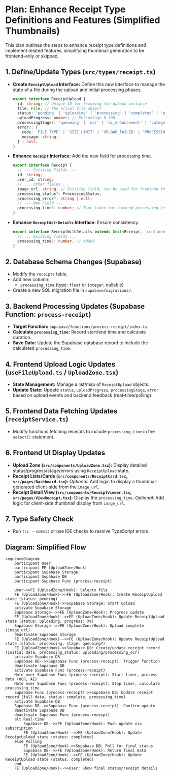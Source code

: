# Plan: Enhance Receipt Type Definitions and Features (Simplified Thumbnails)

This plan outlines the steps to enhance receipt type definitions and implement related features, simplifying thumbnail generation to be frontend-only or skipped.

## 1. Define/Update Types (`src/types/receipt.ts`)

*   **Create `ReceiptUpload` Interface:** Define this new interface to manage the state of a file during the upload and initial processing phases.
    ```typescript
    export interface ReceiptUpload {
      id: string; // Unique ID for tracking the upload instance
      file: File; // The actual file object
      status: 'pending' | 'uploading' | 'processing' | 'completed' | 'error';
      uploadProgress: number; // Percentage 0-100
      processingStage?: 'queueing' | 'ocr' | 'ai_enhancement' | 'categorization' | string;
      error?: {
        code: 'FILE_TYPE' | 'SIZE_LIMIT' | 'UPLOAD_FAILED' | 'PROCESSING_FAILED' | string;
        message: string;
      } | null;
    }
    ```
*   **Enhance `Receipt` Interface:** Add the new field for processing time.
    ```typescript
    export interface Receipt {
      // --- Existing Fields ---
      id: string;
      user_id: string;
      // ... other fields ...
      image_url: string; // Existing field, can be used for frontend thumbnail
      processing_status?: ProcessingStatus;
      processing_error?: string | null;
      // --- New Field ---
      processing_time?: number; // Time taken for backend processing (e.g., in seconds)
    }
    ```
*   **Enhance `ReceiptWithDetails` Interface:** Ensure consistency.
    ```typescript
    export interface ReceiptWithDetails extends Omit<Receipt, 'confidence_scores'> {
      // ... existing fields ...
      processing_time?: number; // Added
    }
    ```

## 2. Database Schema Changes (Supabase)

*   Modify the `receipts` table.
*   Add new column:
    *   `processing_time` (type: `float` or `integer`, nullable)
*   Create a new SQL migration file in `supabase/migrations/`.

## 3. Backend Processing Updates (Supabase Function: `process-receipt`)

*   **Target Function:** `supabase/functions/process-receipt/index.ts`.
*   **Calculate `processing_time`:** Record start/end time and calculate duration.
*   **Save Data:** Update the Supabase database record to include the calculated `processing_time`.

## 4. Frontend Upload Logic Updates (`useFileUpload.ts` / `UploadZone.tsx`)

*   **State Management:** Manage a list/map of `ReceiptUpload` objects.
*   **Update State:** Update `status`, `uploadProgress`, `processingStage`, `error` based on upload events and backend feedback (real-time/polling).

## 5. Frontend Data Fetching Updates (`receiptService.ts`)

*   Modify functions fetching receipts to include `processing_time` in the `select()` statement.

## 6. Frontend UI Display Updates

*   **Upload Zone (`src/components/UploadZone.tsx`):** Display detailed status/progress/stage/errors using `ReceiptUpload` state.
*   **Receipt Lists/Cards (`src/components/ReceiptCard.tsx`, `src/pages/Dashboard.tsx`):** *Optional:* Add logic to display a thumbnail generated client-side from the `image_url`.
*   **Receipt Detail View (`src/components/ReceiptViewer.tsx`, `src/pages/ViewReceipt.tsx`):** Display the `processing_time`. *Optional:* Add logic for client-side thumbnail display from `image_url`.

## 7. Type Safety Check

*   Run `tsc --noEmit` or use IDE checks to resolve TypeScript errors.

## Diagram: Simplified Flow

```mermaid
sequenceDiagram
    participant User
    participant FE (UploadZone/Hook)
    participant Supabase Storage
    participant Supabase DB
    participant Supabase Func (process-receipt)

    User->>FE (UploadZone/Hook): Selects file
    FE (UploadZone/Hook)->>FE (UploadZone/Hook): Create ReceiptUpload state (status: pending)
    FE (UploadZone/Hook)->>Supabase Storage: Start upload
    activate Supabase Storage
    Supabase Storage-->>FE (UploadZone/Hook): Progress update
    FE (UploadZone/Hook)-->>FE (UploadZone/Hook): Update ReceiptUpload state (status: uploading, progress: X%)
    Supabase Storage-->>FE (UploadZone/Hook): Upload complete (image_url)
    deactivate Supabase Storage
    FE (UploadZone/Hook)-->>FE (UploadZone/Hook): Update ReceiptUpload state (status: processing, stage: queueing?)
    FE (UploadZone/Hook)->>Supabase DB: Create/update receipt record (initial data, processing_status: uploading/processing_ocr)
    activate Supabase DB
    Supabase DB-->>Supabase Func (process-receipt): Trigger function
    deactivate Supabase DB
    activate Supabase Func (process-receipt)
    Note over Supabase Func (process-receipt): Start timer, process data (OCR, AI)
    Note over Supabase Func (process-receipt): Stop timer, calculate processing_time
    Supabase Func (process-receipt)->>Supabase DB: Update receipt record (full data, status: complete, processing_time)
    activate Supabase DB
    Supabase DB-->>Supabase Func (process-receipt): Confirm update
    deactivate Supabase DB
    deactivate Supabase Func (process-receipt)
    alt Real-time
        Supabase DB-->>FE (UploadZone/Hook): Push update via subscription
        FE (UploadZone/Hook)-->>FE (UploadZone/Hook): Update ReceiptUpload state (status: completed)
    else Polling
        FE (UploadZone/Hook)->>Supabase DB: Poll for final status
        Supabase DB-->>FE (UploadZone/Hook): Return final data
        FE (UploadZone/Hook)-->>FE (UploadZone/Hook): Update ReceiptUpload state (status: completed)
    end
    FE (UploadZone/Hook)-->>User: Show final status/receipt details